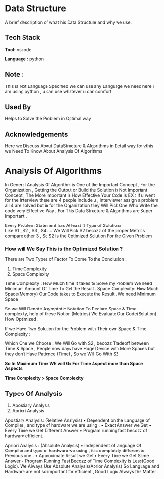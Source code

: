 
# Data Structure 

A brief description of what his Data Structure and why we use.



## Tech Stack

**Tool:** vscode

**Language :** python

## Note :
This is Not Language Specified We can use any Language we need here i am using python , u can use whatever u can comfort
  
## Used By
Helps to Solve the Problem in Optimal way 
  
## Acknowledgements
Here we Discuss About DataStructure & Algorithms in Detail way
for vthis we Need To Know About Analysis Of Algorithms 

# Analysis Of Algorithms
In General Analysis Of Algorithm is One of the Important Concept ,
For the  Organization , Getting the Output or Build the Solution is Not Important Concept , The More Important is How Effective Your Code is 
EX : If u went for  the Interview there are 4 people include u , interviewer assign a problem all 4 are solved but in for the Organization they Will Pick One Who Write the code very Effective Way , For This Data Structure & Algorithms are Super Important .

Every Problem Statement has At least 4 Type of Solutions  
Like S1 , S2 , S3 , S4 ….
We Will Pick S2 becozz of the proper  Metrics  compare other 3 , So S2 is the Optimized Solution For the Given Problem

### How will We Say This is the Optimized Solution ?
There are Two Types of Factor To Come To the Conclusion :
1.	Time Complexity
2.	Space Complexity

Time Complexity :
How Much time it takes to Solve my Problem 
We need Minimum Amount Of Time To Get the Result .
Space Complexity:
How Much Space(Memory) Our Code takes to Execute the Result .
We need Minimum Space 

So we Will Denote Asymptotic Notation To Declare Space & Time complexity, help of these Notion (Metrics) We Evaluate Our Code(Solution) How Optimized .


If we Have Two Solution for the Problem with Their own Space & Time Complexity :


Which One we Choose :
 We Will Go with S2 , becozz Tradeoff between Time & Space , People now days have Huge Device with More Spaces but they don’t Have Patience (Time) , So we Will Go With S2

**So In Maximum Time WE will Go For Time Aspect more than Space Aspects**  

**Time Complexity > Space Complexity**

## Types Of Analysis
1.	Apostiary Analysis
2.	Apriori Analysis

Apostiary Analysis: (Relative Analysis)
•	Dependent on the Language of Compiler , and type of hardware we are using .
•	Exact Answer we Get 
•	Every Time we Get Different Answer 
•	Program running fast becozz of hardware efficient.

Apriori Analysis : (Absolute Analysis)
•	Independent of language Of Compiler and type of hardware we using , it is completely different to Previous one .
•	Approximate Result we Get
•	Every Time we Get Same Answer
•	Program Running Fast Becozz of Time Complexity is Less(Good Logic).
We Always Use Absolute Analysis(Aprior Analysis)
So Language and Hardware are not so important for efficient , Good Logic Always the Matter .  
